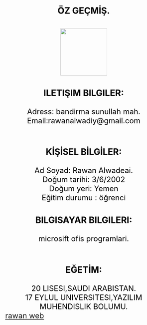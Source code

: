 <html>
<head>
<title> Rawan website </title>
</head>
<body>


<br><br>
<center>
<font face size="5" color="black">
<h3>ÖZ GEÇMİŞ.<br><h3>
<img src="raw.png" height="150px" widht="150px"><br>

<h3>ILETIŞIM BILGILER:</h3>
     Adress: bandirma sunullah mah.<br>
Email:rawanalwadiy@gmail.com<br><br>

<h3>KİŞİSEL BİLGİLER:</h3>
Ad Soyad: Rawan Alwadeai.<br>
Doğum tarihi: 3/6/2002<br>
Doğum yeri: Yemen<br>
Eğitim durumu : öğrenci<br>

<h3>BILGISAYAR BILGILERI:</h3>
microsift ofis programlari.<br><br>


<h3>EĞETİM:</h3>
 20 LISESI,SAUDI ARABISTAN.<BR>
 17 EYLUL UNIVERSITESI,YAZILIM MUHENDISLIK BOLUMU.<BR>

</center>
<a href="/me.html">rawan web</a>

</body>
</html>
